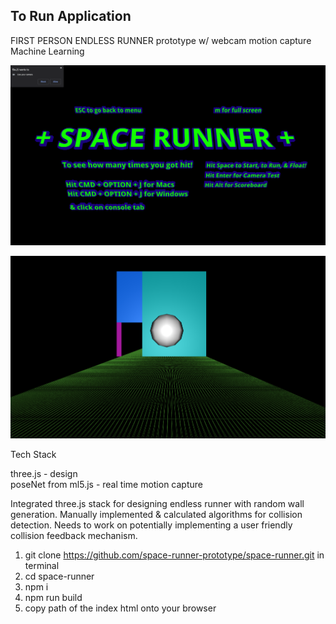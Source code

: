 ## To Run Application

FIRST PERSON ENDLESS RUNNER prototype w/ webcam motion capture Machine Learning

![](space-runner.png)

![](space-runner-gameplay.png)

Tech Stack

three.js - design\
poseNet from ml5.js - real time motion capture

Integrated three.js stack for designing endless runner with random wall generation.
Manually implemented & calculated algorithms for collision detection.
Needs to work on potentially implementing a user friendly collision feedback mechanism.

1. git clone https://github.com/space-runner-prototype/space-runner.git in terminal
2. cd space-runner
3. npm i
4. npm run build
5. copy path of the index html onto your browser
